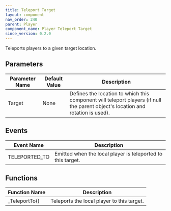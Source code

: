 ```yaml
---
title: Teleport Target
layout: component
nav_order: 240
parent: Player
component_name: Player Teleport Target
since_version: 0.2.0
---
```


Teleports players to a given target location.

## Parameters

| Parameter Name | Default Value | Description                                                                                                                     |
|----------------|---------------|---------------------------------------------------------------------------------------------------------------------------------|
| Target         | None          | Defines the location to which this component will teleport players (if null the parent object's location and rotation is used). |

## Events

| Event Name    | Description                                                 |
|---------------|-------------------------------------------------------------|
| TELEPORTED_TO | Emitted when the local player is teleported to this target. |

## Functions

| Function Name | Description                                |
|---------------|--------------------------------------------|
| _TeleportTo() | Teleports the local player to this target. |